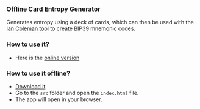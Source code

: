### Offline Card Entropy Generator

Generates entropy using a deck of cards, which can then be used with the [Ian Coleman tool](https://iancoleman.io/bip39/) to create BIP39 mnemonic codes.

### How to use it?
- Here is the [online version](https://andersoncscz.github.io/card-entropy-generator-BIP39/src/index.html)

### How to use it offline?
- [Download it](https://github.com/andersoncscz/card-entropy-generator-BIP39/tree/main)
- Go to the `src` folder and open the `index.html` file.
- The app will open in your browser.